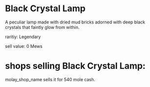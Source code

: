 # Black Crystal Lamp

A peculiar lamp made with dried mud bricks adorned with deep black crystals that faintly glow from within.

raritiy: Legendary

sell value: 0 Mews

# shops selling Black Crystal Lamp:

molay_shop_name sells it for 540 mole cash.